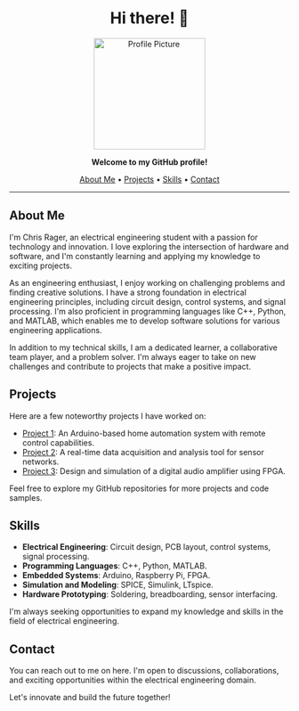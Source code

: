<h1 align="center">Hi there! 👋</h1>

<p align="center">
  <img src="https://img.freepik.com/free-vector/creative-watercolor-galaxy-background_79603-1388.jpg" alt="Profile Picture" width="200">
</p>

<p align="center">
  <strong>Welcome to my GitHub profile!</strong>
</p>

<p align="center">
  <a href="#about">About Me</a> •
  <a href="#projects">Projects</a> •
  <a href="#skills">Skills</a> •
  <a href="#contact">Contact</a>
</p>

---

## About Me

I'm Chris Rager, an electrical engineering student with a passion for technology and innovation. I love exploring the intersection of hardware and software, and I'm constantly learning and applying my knowledge to exciting projects.

As an engineering enthusiast, I enjoy working on challenging problems and finding creative solutions. I have a strong foundation in electrical engineering principles, including circuit design, control systems, and signal processing. I'm also proficient in programming languages like C++, Python, and MATLAB, which enables me to develop software solutions for various engineering applications.

In addition to my technical skills, I am a dedicated learner, a collaborative team player, and a problem solver. I'm always eager to take on new challenges and contribute to projects that make a positive impact.

## Projects

Here are a few noteworthy projects I have worked on:

- [Project 1](https://github.com/your-username/project-1): An Arduino-based home automation system with remote control capabilities.
- [Project 2](https://github.com/your-username/project-2): A real-time data acquisition and analysis tool for sensor networks.
- [Project 3](https://github.com/your-username/project-3): Design and simulation of a digital audio amplifier using FPGA.

Feel free to explore my GitHub repositories for more projects and code samples.

## Skills

- **Electrical Engineering**: Circuit design, PCB layout, control systems, signal processing.
- **Programming Languages**: C++, Python, MATLAB.
- **Embedded Systems**: Arduino, Raspberry Pi, FPGA.
- **Simulation and Modeling**: SPICE, Simulink, LTspice.
- **Hardware Prototyping**: Soldering, breadboarding, sensor interfacing.

I'm always seeking opportunities to expand my knowledge and skills in the field of electrical engineering.

## Contact

You can reach out to me on here. I'm open to discussions, collaborations, and exciting opportunities within the electrical engineering domain.

Let's innovate and build the future together!
